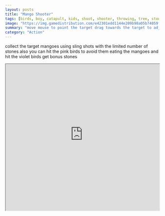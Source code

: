 ```yaml
---
layout: posts
title: "Mango Shooter"
tags: [birds, boy, catapult, kids, shoot, shooter, throwing, tree, stone, mango, sling, slingshot, free, online, games, oyna, game, free, games, play, play, games]
image: "https://img.gamedistribution.com/e42301edd1144e209b98a05b74059f46.jpg"
summary: "move mouse to point the target drag towards the target to adjust the power and release to shoot  free online games oyna game free games play play games"
category: "Action"
---
```


collect the target mangoes using sling shots with the limited number of stones also you can hit the pink birds to avoid them eating the mangoes and hit the violet birds get bonus stones

<iframe width="100%" height="480px;" src="https://html5.gamedistribution.com/e42301edd1144e209b98a05b74059f46/"></iframe>